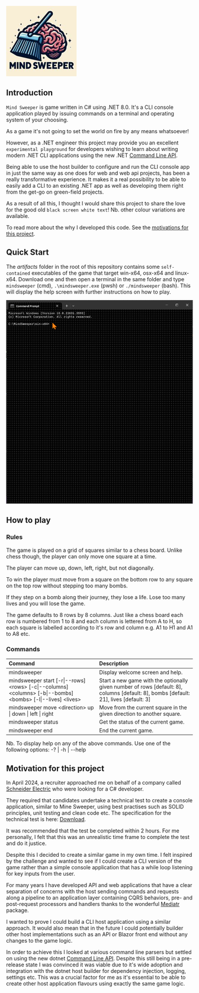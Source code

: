 ![Mind Sweeper](docs/images/logo-190x190.jpg)

## Introduction

`Mind Sweeper` is game written in C# using .NET 8.0. It's a CLI console application played by issuing commands on a terminal and operating system of your choosing.

As a game it's not going to set the world on fire by any means whatsoever!

However, as a .NET engineer this project may provide you an excellent `experimental playground` for developers wishing to learn about writing modern .NET CLI applications using the new .NET [Command Line API](https://github.com/dotnet/command-line-api).

Being able to use the host builder to configure and run the CLI console app in just the same way as one does for web and web api projects, has been a really transformative experience. It makes it a real possibility to be able to easily add a CLI to an existing .NET app as well as developing them right from the get-go on green-field projects.

As a result of all this, I thought I would share this project to share the love for the good old `black screen white text`! Nb. other colour variations are available.

To read more about the why I developed this code. See the [motivations for this project](#motivation-for-this-project).

## Quick Start

The *artifacts* folder in the root of this repository contains some `self-contained` executables of the game that target win-x64, osx-x64 and linux-x64. Download one and then open a terminal in the same folder and type `mindsweeper` (cmd), `.\mindsweeper.exe` (pwsh) or `./mindsweeper` (bash). This will display the help screen with further instructions on how to play.

![quick-start-anim](docs/images/quick-start-anim-01.gif)

## How to play

### Rules

The game is played on a grid of squares similar to a chess board. Unlike chess though, the player can only move one square at a time.

The player can move up, down, left, right, but not diagonally.

To win the player must move from a square on the bottom row to any square on the top row without stepping too many bombs.

If they step on a bomb along their journey, they lose a life. Lose too many lives and you will lose the game.

The game defaults to 8 rows by 8 columns. Just like a chess board each row is numbered from 1 to 8 and each column is lettered from A to H, so each square is labelled according to it's row and column e.g. A1 to H1 and A1 to A8 etc.

### Commands

| Command | Description |
| :------ | :---------- |
| mindsweeper | Display welcome screen and help. |
| mindsweeper start [-r\|--rows] \<rows\> [-c\|--columns] \<columns\> [-b\|--bombs] \<bombs\> [-l\|--lives] \<lives\> | Start a new game with the optionally given number of rows [default: 8], columns [default: 8], bombs [default: 21], lives [default: 3] |
| mindsweeper move \<direction\> up \| down \| left \| right | Move from the current square in the given direction to another square. |
| mindsweeper status | Get the status of the current game. |
| mindsweeper end | End the current game. |

Nb. To display help on any of the above commands. Use one of the following options: -? | -h | --help

## Motivation for this project
In April 2024, a recruiter approached me on behalf of a company called [Schneider Electric](https://www.se.com/) who were looking for a C# developer.

They required that candidates undertake a technical test to create a console application, similar to Mine Sweeper, using best practises such as SOLID principles, unit testing and clean code etc.  The specification for the technical test is here: [Download](docs/Developer%20Coding%20Test%20-%20Minefield%20Game%20-%20Sept%202021.docx).

It was recommended that the test be completed within 2 hours.  For me personally, I felt that this was an unrealistic time frame to complete the test and do it justice. 

Despite this I decided to create a similar game in my own time. I felt inspired by the challenge and wanted to see if I could create a CLI version of the game rather than a simple console application that has a while loop listening for key inputs from the user.

For many years I have developed API and web applications that have a clear separation of concerns with the host  sending commands and requests along a pipeline to an application layer containing CQRS behaviors, pre- and post-request processors and handlers thanks to the wonderful [Mediatr](https://github.com/jbogard/MediatR) package.

I wanted to prove I could build a CLI host application using a similar approach. It would also mean that in the future I could potentially builder other host implementations such as an API or Blazor front end without any changes to the game logic.

In order to achieve this I looked at various command line parsers but settled on using the new dotnet [Command Line API](https://github.com/dotnet/command-line-api). Despite this still being in a pre-release state I was convinced it was viable due to it's wide adoption and integration with the dotnet host builder for dependency injection, logging, settings etc.  This was a crucial factor for me as it's essential to be able to create other host application flavours using exactly the same game logic.

